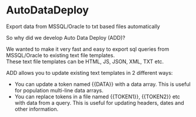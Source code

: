 # AutoDataDeploy
Export data from MSSQL/Oracle to txt based files automatically

So why did we develop Auto Data Deploy (ADD)?

We wanted to make it very fast and easy to export sql queries from MSSQL/Oracle to existing text file templates.<br> 
These text file templates can be HTML, JS, JSON, XML, TXT etc. 

ADD allows you to update existing text templates in 2 different ways:<br>
- You can update a token named {{DATA}} with a data array. This is useful for population multi-line data arrays.<br>
- You can replace tokens in a file named {{TOKEN1}}, {{TOKEN2}} etc with data from a query. This is useful for updating headers, dates and other information.
